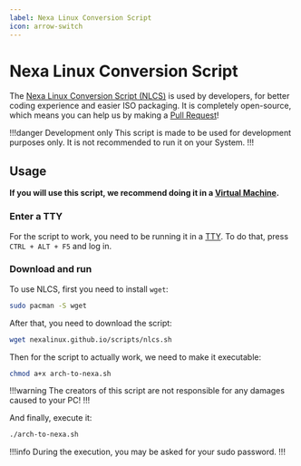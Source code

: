 ```yaml
---
label: Nexa Linux Conversion Script
icon: arrow-switch
---
```


# Nexa Linux Conversion Script

The [Nexa Linux Conversion Script (NLCS)](https://github.com/NexaLinux/scripts) is used by developers, for better coding experience and easier ISO packaging. It is completely open-source, which means you can help us by making a [Pull Request](https://github.com/NexaLinux/scripts/pulls)!

!!!danger Development only
This script is made to be used for development purposes only. It is not recommended to run it on your System.
!!!

## Usage

**If you will use this script, we recommend doing it in a [Virtual Machine](https://en.wikipedia.org/wiki/Virtual_machine).** <br>

### Enter a TTY

For the script to work, you need to be running it in a [TTY](<https://en.wikipedia.org/wiki/Tty_(Unix)>). To do that, press `CTRL + ALT + F5` and log in.

### Download and run

To use NLCS, first you need to install `wget`:

```bash
sudo pacman -S wget
```

After that, you need to download the script:

```bash
wget nexalinux.github.io/scripts/nlcs.sh
```

Then for the script to actually work, we need to make it executable:

```bash
chmod a+x arch-to-nexa.sh
```

!!!warning
The creators of this script are not responsible for any damages caused to your PC!
!!!

And finally, execute it:

```bash
./arch-to-nexa.sh
```

!!!info
During the execution, you may be asked for your sudo password.
!!!
